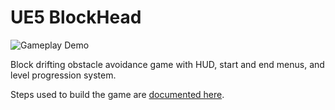 # UE5 BlockHead

![Gameplay Demo](blockhead.gif)

Block drifting obstacle avoidance game with HUD, start and end menus, and level progression system.

Steps used to build the game are [documented here](https://www.notion.so/stung-eye/Unreal-Engine-5-BlockHead-6c634cea38554d9782423bda89b16682).
